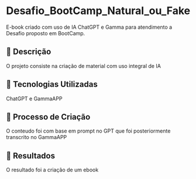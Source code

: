# Desafio_BootCamp_Natural_ou_Fake
E-book criado com uso de IA ChatGPT e Gamma para atendimento a Desafio proposto em BootCamp.

## 📒 Descrição
O projeto consiste na criação de material com uso integral de IA

## 🤖 Tecnologias Utilizadas
ChatGPT e GammaAPP

## 🧐 Processo de Criação
O conteudo foi com base em prompt no GPT que foi posteriormente transcrito no GammaAPP

## 🚀 Resultados
O resultado foi a criação de um ebook
